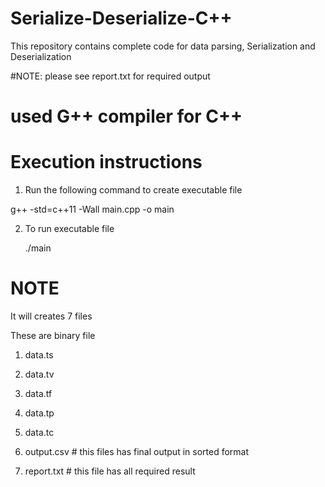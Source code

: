 # Serialize-Deserialize-C++
This repository contains complete code for data parsing, Serialization and Deserialization



#NOTE: please see report.txt for required output
# used G++ compiler for C++

# Execution instructions

1. Run the following command to create executable file

  g++ -std=c++11 -Wall main.cpp -o main

2. To run executable file

    ./main


# NOTE

It will creates 7 files

These are binary file
1. data.ts
2. data.tv
3. data.tf
4. data.tp
5. data.tc

6. output.csv # this files has final output in sorted format
7. report.txt # this file has all required result
